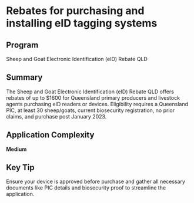 # Rebates for purchasing and installing eID tagging systems
  
## Program
Sheep and Goat Electronic Identification (eID) Rebate QLD

## Summary
The Sheep and Goat Electronic Identification (eID) Rebate QLD offers rebates of up to $1600 for Queensland primary producers and livestock agents purchasing eID readers or devices. Eligibility requires a Queensland PIC, at least 30 sheep/goats, current biosecurity registration, no prior claims, and purchase post January 2023.

## Application Complexity
**Medium**

## Key Tip
Ensure your device is approved before purchase and gather all necessary documents like PIC details and biosecurity proof to streamline the application.
